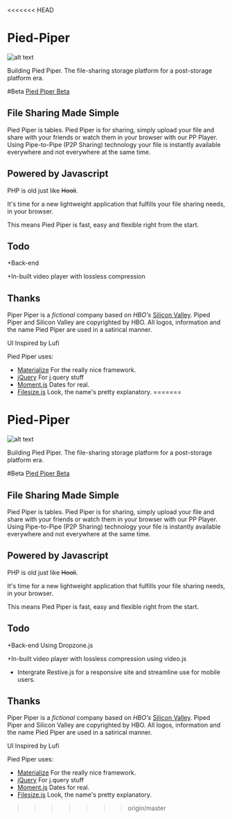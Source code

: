<<<<<<< HEAD
# Pied-Piper
![alt text](http://www.feistees.com/wp-content/uploads/2014/04/pdppr.jpg "Pied Piper")

Building Pied Piper. The file-sharing storage platform for a post-storage platform era.

#Beta
[Pied Piper Beta](http:/piedpiper.bitballoon.com/)

## File Sharing Made Simple
Pied Piper is tables.
Pied Piper is for sharing, simply upload your file and share with your friends or watch them in your browser with our PP Player.
Using Pipe-to-Pipe (P2P Sharing) technology your file is instantly available everywhere and not everywhere at the same time.

## Powered by Javascript
PHP is old just like ~~Hooli~~.

It's time for a new lightweight application that fulfills your file sharing needs, in your browser.

This means Pied Piper is fast, easy and flexible right from the start.

## Todo
+Back-end

+In-built video player with lossless compression

## Thanks


Piper Piper is a _fictional_ company based on _HBO's_ [Silicon Valley](http://www.hbo.com/silicon-valley). Piped Piper and Silicon Valley are copyrighted by HBO. All logos, information and the name Pied Piper are used in a satirical manner.

UI Inspired by Lufi


Pied Piper uses:
* [Materialize](http://materializecss.com/) For the really nice framework.
* [jQuery](https://jquery.com) For j.query stuff
* [Moment.js](http://momentjs.com/) Dates for real.
* [Filesize.js](http://filesizejs.com/) Look, the name's pretty explanatory.
=======
# Pied-Piper
![alt text](http://www.feistees.com/wp-content/uploads/2014/04/pdppr.jpg "Pied Piper")

Building Pied Piper. The file-sharing storage platform for a post-storage platform era.

#Beta
[Pied Piper Beta](http:/piedpiperbeta.bitballoon.com/)

## File Sharing Made Simple
Pied Piper is tables.
Pied Piper is for sharing, simply upload your file and share with your friends or watch them in your browser with our PP Player.
Using Pipe-to-Pipe (P2P Sharing) technology your file is instantly available everywhere and not everywhere at the same time.

## Powered by Javascript
PHP is old just like ~~Hooli~~.

It's time for a new lightweight application that fulfills your file sharing needs, in your browser.

This means Pied Piper is fast, easy and flexible right from the start.

## Todo
+Back-end Using Dropzone.js

+In-built video player with lossless compression using video.js

+ Intergrate Restive.js for a responsive site and streamline use for mobile users.

## Thanks


Piper Piper is a _fictional_ company based on _HBO's_ [Silicon Valley](http://www.hbo.com/silicon-valley). Piped Piper and Silicon Valley are copyrighted by HBO. All logos, information and the name Pied Piper are used in a satirical manner.

UI Inspired by Lufi


Pied Piper uses:
* [Materialize](http://materializecss.com/) For the really nice framework.
* [jQuery](https://jquery.com) For j.query stuff
* [Moment.js](http://momentjs.com/) Dates for real.
* [Filesize.js](http://filesizejs.com/) Look, the name's pretty explanatory.
>>>>>>> origin/master
